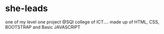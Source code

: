 # she-leads
one of my level one project @SQI college of ICT....
made up of HTML, CSS, BOOTSTRAP and Basic JAVASCRIPT
